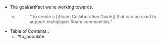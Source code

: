 - The goal/artifact we're working towards. 
    - > "To create a [[Roam Collaboration Guide]] that can be used to support multiplayer Roam communities."
- Table of Contents::
    - #to_populate
